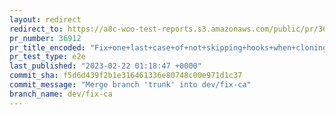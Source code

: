 ```yaml
---
layout: redirect
redirect_to: https://a8c-woo-test-reports.s3.amazonaws.com/public/pr/36912/e2e/index.html
pr_number: 36912
pr_title_encoded: "Fix+one+last+case+of+not+skipping+hooks+when+cloning+in+code+analyzer"
pr_test_type: e2e
last_published: "2023-02-22 01:18:47 +0000"
commit_sha: f5d6d439f2b1e316461336e80748c00e971d1c37
commit_message: "Merge branch 'trunk' into dev/fix-ca"
branch_name: dev/fix-ca
---
```

